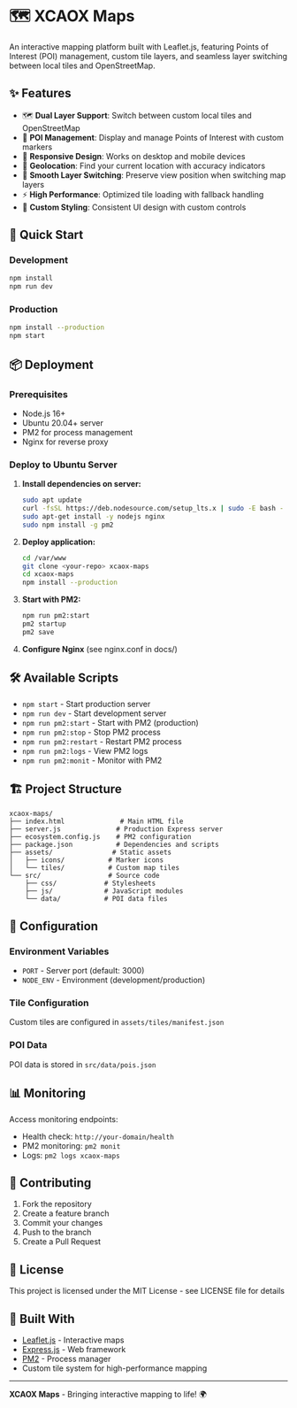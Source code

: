 # 🗺️ XCAOX Maps

An interactive mapping platform built with Leaflet.js, featuring Points of Interest (POI) management, custom tile layers, and seamless layer switching between local tiles and OpenStreetMap.

## ✨ Features

- 🗺️ **Dual Layer Support**: Switch between custom local tiles and OpenStreetMap
- 📍 **POI Management**: Display and manage Points of Interest with custom markers
- 📱 **Responsive Design**: Works on desktop and mobile devices
- 🎯 **Geolocation**: Find your current location with accuracy indicators
- 🔄 **Smooth Layer Switching**: Preserve view position when switching map layers
- ⚡ **High Performance**: Optimized tile loading with fallback handling
- 🎨 **Custom Styling**: Consistent UI design with custom controls

## 🚀 Quick Start

### Development
```bash
npm install
npm run dev
```

### Production
```bash
npm install --production
npm start
```

## 📦 Deployment

### Prerequisites
- Node.js 16+ 
- Ubuntu 20.04+ server
- PM2 for process management
- Nginx for reverse proxy

### Deploy to Ubuntu Server

1. **Install dependencies on server:**
   ```bash
   sudo apt update
   curl -fsSL https://deb.nodesource.com/setup_lts.x | sudo -E bash -
   sudo apt-get install -y nodejs nginx
   sudo npm install -g pm2
   ```

2. **Deploy application:**
   ```bash
   cd /var/www
   git clone <your-repo> xcaox-maps
   cd xcaox-maps
   npm install --production
   ```

3. **Start with PM2:**
   ```bash
   npm run pm2:start
   pm2 startup
   pm2 save
   ```

4. **Configure Nginx** (see nginx.conf in docs/)

## 🛠️ Available Scripts

- `npm start` - Start production server
- `npm run dev` - Start development server  
- `npm run pm2:start` - Start with PM2 (production)
- `npm run pm2:stop` - Stop PM2 process
- `npm run pm2:restart` - Restart PM2 process
- `npm run pm2:logs` - View PM2 logs
- `npm run pm2:monit` - Monitor with PM2

## 🏗️ Project Structure

```
xcaox-maps/
├── index.html              # Main HTML file
├── server.js              # Production Express server
├── ecosystem.config.js    # PM2 configuration
├── package.json           # Dependencies and scripts
├── assets/               # Static assets
│   ├── icons/           # Marker icons
│   └── tiles/           # Custom map tiles
└── src/                 # Source code
    ├── css/            # Stylesheets
    ├── js/             # JavaScript modules
    └── data/           # POI data files
```

## 🔧 Configuration

### Environment Variables
- `PORT` - Server port (default: 3000)
- `NODE_ENV` - Environment (development/production)

### Tile Configuration
Custom tiles are configured in `assets/tiles/manifest.json`

### POI Data
POI data is stored in `src/data/pois.json`

## 📊 Monitoring

Access monitoring endpoints:
- Health check: `http://your-domain/health`  
- PM2 monitoring: `pm2 monit`
- Logs: `pm2 logs xcaox-maps`

## 🤝 Contributing

1. Fork the repository
2. Create a feature branch
3. Commit your changes  
4. Push to the branch
5. Create a Pull Request

## 📄 License

This project is licensed under the MIT License - see LICENSE file for details

## 🎯 Built With

- [Leaflet.js](https://leafletjs.com/) - Interactive maps
- [Express.js](https://expressjs.com/) - Web framework
- [PM2](https://pm2.keymetrics.io/) - Process manager
- Custom tile system for high-performance mapping

---

**XCAOX Maps** - Bringing interactive mapping to life! 🌍